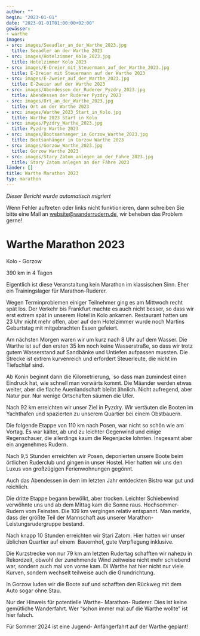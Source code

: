 ```yaml
---
author: ""
begin: "2023-01-01"
date: "2023-01-01T01:00:00+02:00"
gewässer:
- warthe
images:
- src: images/Seeadler_an_der_Warthe_2023.jpg
  title: Seeadler an der Warthe 2023
- src: images/Hotelzimmer_Kolo_2023.jpg
  title: Hotelzimmer Kolo 2023
- src: images/E-Dreier_mit_Steuermann_auf_der_Warthe_2023.jpg
  title: E-Dreier mit Steuermann auf der Warthe 2023
- src: images/E-Zweier_auf_der_Warthe_2023.jpg
  title: E-Zweier auf der Warthe 2023
- src: images/Abendessen_der_Ruderer_Pyzdry_2023.jpg
  title: Abendessen der Ruderer Pyzdry 2023
- src: images/Ort_an_der_Warthe_2023.jpg
  title: Ort an der Warthe 2023
- src: images/Warthe_2023_Start_in_Kolo.jpg
  title: Warthe 2023 Start in Kolo
- src: images/Pyzdry_Warthe_2023.jpg
  title: Pyzdry Warthe 2023
- src: images/Bootsanhanger_in_Gorzow_Warthe_2023.jpg
  title: Bootsanhänger in Gorzow Warthe 2023
- src: images/Gorzow_Warthe_2023.jpg
  title: Gorzow Warthe 2023
- src: images/Stary_Zatom_anlegen_an_der_Fahre_2023.jpg
  title: Stary Zatom anlegen an der Fähre 2023
länder: []
title: Warthe Marathon 2023
typ: marathon
---
```



*Dieser Bericht wurde automatisch migriert*

Wenn Fehler auftreten oder links nicht funktionieren, dann schreiben Sie bitte eine Mail an website@wanderrudern.de, wir beheben das Problem gerne!



# Warthe Marathon 2023


Kolo - Gorzow

390 km in 4 Tagen

Eigentlich ist diese Veranstaltung kein Marathon im klassischen Sinn. Eher ein Trainingslager für Marathon-Ruderer.

Wegen Terminproblemen einiger Teilnehmer ging es am Mittwoch recht spät los. Der Verkehr bis Frankfurt machte es auch nicht besser, so dass wir erst extrem spät in unserem Hotel in Kolo ankamen. Restaurant hatten um 23 Uhr nicht mehr offen, aber auf dem Hotelzimmer wurde noch Martins Geburtstag mit mitgebrachten Essen gefeiert.

Am nächsten Morgen waren wir um kurz nach 8 Uhr auf dem Wasser. Die Warthe ist auf den ersten 35 km noch keine Wasserstraße, so dass wir trotz gutem Wasserstand auf Sandbänke und Untiefen aufpassen mussten. Die Strecke ist extrem kurvenreich und erfordert Steuerleute, die nicht im Tiefschlaf sind.

Ab Konin beginnt dann die Kilometrierung,  so dass man zumindest einen Eindruck hat, wie schnell man vorwärts kommt. Die Mäander werden etwas weiter, aber die flache Auenlandschaft bleibt ähnlich. Nicht aufregend, aber Natur pur. Nur wenige Ortschaften säumen die Ufer.

Nach 92 km erreichten wir unser Ziel in Pyzdry. Wir vertäuten die Booten im Yachthafen und spazierten zu unserem Quartier bei einem Obstbauern.

Die folgende Etappe von 110 km nach Posen, war nicht so schön wie am Vortag. Es war kälter, ab und zu leichter Gegenwind und einige Regenschauer, die allerdings kaum die Regenjacke lohnten. Insgesamt aber ein angenehmes Rudern.

Nach 9,5 Stunden erreichten wir Posen, deponierten unsere Boote beim örtlichen Ruderclub und gingen in unser Hostel. Hier hatten wir uns den Luxus von großzügigen Ferienwohnungen gegönnt.

Auch das Abendessen in dem im letzten Jahr entdeckten Bistro war gut und reichlich.

Die dritte Etappe begann bewölkt, aber trocken. Leichter Schiebewind verwöhnte uns und ab dem Mittag kam die Sonne raus. Hochsommer-Rudern vom Feinsten. Die 109 km vergingen relativ entspannt. Man merkte, dass der größte Teil der Mannschaft aus unserer Marathon- Leistungsrudergruppe bestand.

Nach knapp 10 Stunden erreichten wir Stari Zatom. Hier hatten wir unser üblichen Quartier auf einem  Bauernhof, gute Verpflegung inklusive.

Die Kurzstrecke von nur 79 km am letzten Rudertag schafften wir nahezu in Rekordzeit, obwohl der zunehmende Wind zeitweise nicht mehr schiebend war, sondern auch mal von vorne kam. Di Warthe hat hier nicht nur viele Kurven, sondern wechselt teilweise auch die Grundrichtung.

In Gorzow luden wir die Boote auf und schafften den Rückweg mit dem Auto sogar ohne Stau.

Nur der Hinweis für potentielle Warthe- Marathon- Ruderer. Dies ist keine gemütliche Wanderfahrt. Wer “schon immer mal auf die Warthe wollte” ist hier falsch.

Für Sommer 2024 ist eine Jugend- Anfängerfahrt auf der Warthe geplant!